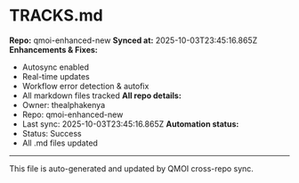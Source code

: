 # TRACKS.md

**Repo:** qmoi-enhanced-new
**Synced at:** 2025-10-03T23:45:16.865Z
**Enhancements & Fixes:**
- Autosync enabled
- Real-time updates
- Workflow error detection & autofix
- All markdown files tracked
**All repo details:**
- Owner: thealphakenya
- Repo: qmoi-enhanced-new
- Last sync: 2025-10-03T23:45:16.865Z
**Automation status:**
- Status: Success
- All .md files updated
---
This file is auto-generated and updated by QMOI cross-repo sync.
